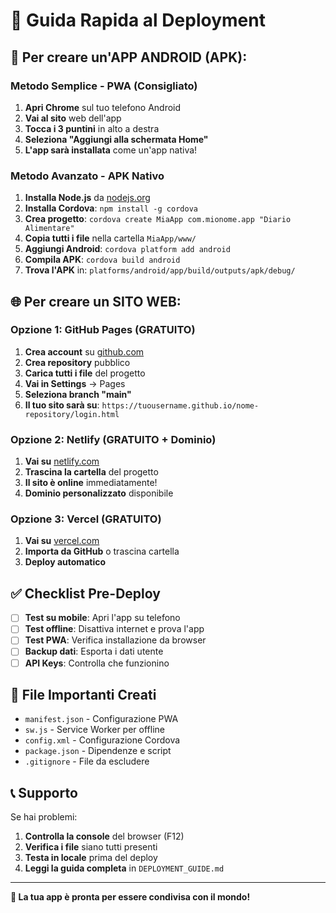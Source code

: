 # 🚀 Guida Rapida al Deployment

## 📱 Per creare un'APP ANDROID (APK):

### Metodo Semplice - PWA (Consigliato)
1. **Apri Chrome** sul tuo telefono Android
2. **Vai al sito** web dell'app
3. **Tocca i 3 puntini** in alto a destra
4. **Seleziona "Aggiungi alla schermata Home"**
5. **L'app sarà installata** come un'app nativa!

### Metodo Avanzato - APK Nativo
1. **Installa Node.js** da [nodejs.org](https://nodejs.org/)
2. **Installa Cordova**: `npm install -g cordova`
3. **Crea progetto**: `cordova create MiaApp com.mionome.app "Diario Alimentare"`
4. **Copia tutti i file** nella cartella `MiaApp/www/`
5. **Aggiungi Android**: `cordova platform add android`
6. **Compila APK**: `cordova build android`
7. **Trova l'APK** in: `platforms/android/app/build/outputs/apk/debug/`

## 🌐 Per creare un SITO WEB:

### Opzione 1: GitHub Pages (GRATUITO)
1. **Crea account** su [github.com](https://github.com)
2. **Crea repository** pubblico
3. **Carica tutti i file** del progetto
4. **Vai in Settings** → Pages
5. **Seleziona branch "main"**
6. **Il tuo sito sarà su**: `https://tuousername.github.io/nome-repository/login.html`

### Opzione 2: Netlify (GRATUITO + Dominio)
1. **Vai su** [netlify.com](https://netlify.com)
2. **Trascina la cartella** del progetto
3. **Il sito è online** immediatamente!
4. **Dominio personalizzato** disponibile

### Opzione 3: Vercel (GRATUITO)
1. **Vai su** [vercel.com](https://vercel.com)
2. **Importa da GitHub** o trascina cartella
3. **Deploy automatico**

## ✅ Checklist Pre-Deploy

- [ ] **Test su mobile**: Apri l'app su telefono
- [ ] **Test offline**: Disattiva internet e prova l'app
- [ ] **Test PWA**: Verifica installazione da browser
- [ ] **Backup dati**: Esporta i dati utente
- [ ] **API Keys**: Controlla che funzionino

## 🔧 File Importanti Creati

- `manifest.json` - Configurazione PWA
- `sw.js` - Service Worker per offline
- `config.xml` - Configurazione Cordova
- `package.json` - Dipendenze e script
- `.gitignore` - File da escludere

## 📞 Supporto

Se hai problemi:
1. **Controlla la console** del browser (F12)
2. **Verifica i file** siano tutti presenti
3. **Testa in locale** prima del deploy
4. **Leggi la guida completa** in `DEPLOYMENT_GUIDE.md`

---

**🎉 La tua app è pronta per essere condivisa con il mondo!**